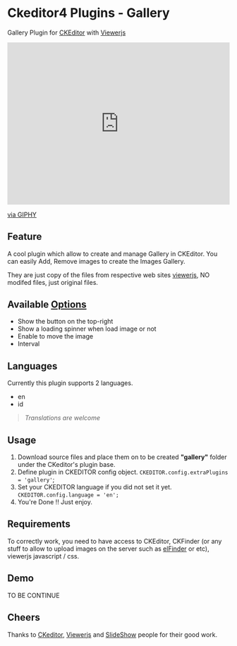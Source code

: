 # Ckeditor4 Plugins - Gallery
Gallery Plugin for [CKEditor][1] with [Viewerjs][2]

<div style="width:100%;height:0;padding-bottom:73%;position:relative;"><iframe src="https://giphy.com/embed/hSQuyESIuHfVsa9f3U" width="100%" height="100%" style="position:absolute" frameBorder="0" class="giphy-embed" allowFullScreen></iframe></div><p><a href="https://giphy.com/gifs/hSQuyESIuHfVsa9f3U">via GIPHY</a></p>

## Feature
A cool plugin which allow to create and manage Gallery in CKEditor.
You can easily Add, Remove images to create the Images Gallery.

They are just copy of the files from respective web sites [viewerjs](https://github.com/fengyuanchen/viewerjs), NO modifed files, just original files.

## Available [Options](https://github.com/fengyuanchen/viewerjs#options)
- Show the button on the top-right
- Show a loading spinner when load image or not
- Enable to move the image
- Interval

## Languages
Currently this plugin supports 2 languages.

* en
* id

> *Translations are welcome*

## Usage
1. Download source files and place them on to be created **"gallery"** folder under the CKeditor's plugin base.
2. Define plugin in CKEDITOR config object. `CKEDITOR.config.extraPlugins = 'gallery'`;
3. Set your CKEDITOR language if you did not set it yet. `CKEDITOR.config.language = 'en';`
4. You're Done !! Just enjoy.




Requirements
-------------------------
To correctly work, you need to have access to CKEditor, CKFinder (or any stuff to allow to upload images on the server such as [elFinder][4] or etc), viewerjs javascript / css.

Demo
-------------------------
TO BE CONTINUE

Cheers
--------------------
Thanks to [CKeditor][1], [Viewerjs][2] and [SlideShow][3] people for their good work.

[1]: http://ckeditor.com                      "CKeditor"
[2]: https://github.com/fengyuanchen/viewerjs "Viewerjs"
[3]: https://github.com/devlabnet/SlideShow   "SlideShow"
[4]: https://github.com/Studio-42/elFinder    "elFinder"

